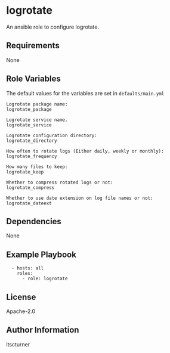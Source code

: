 logrotate
=========

An ansible role to configure logrotate.

Requirements
------------

None

Role Variables
--------------

The default values for the variables are set in `defaults/main.yml`
```
Logrotate package name:
logrotate_package

Logrotate service name.
logrotate_service

Logrotate configuration directory:
logrotate_directory

How often to rotate logs (Either daily, weekly or monthly):
logrotate_frequency

How many files to keep:
logrotate_keep

Whether to compress rotated logs or not:
logrotate_compress

Whether to use date extension on log file names or not:
logrotate_dateext
```

Dependencies
------------

None

Example Playbook
----------------
```
  - hosts: all
    roles:
      - role: logrotate
```

License
-------

Apache-2.0

Author Information
------------------

itscturner
